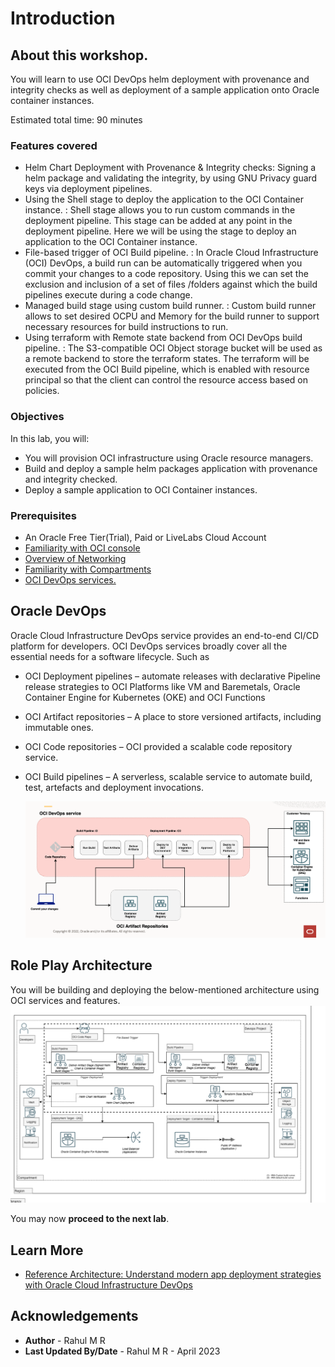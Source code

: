 
# Introduction

## About this workshop.

You will learn to use OCI DevOps helm deployment with provenance and integrity checks as well as deployment of a sample application onto Oracle container instances.

Estimated total time: 90 minutes

### Features covered

- Helm Chart Deployment with Provenance & Integrity checks: Signing a helm package and validating the integrity, by using GNU Privacy guard keys via deployment pipelines.
- Using the Shell stage to deploy the application to the OCI Container instance. : Shell stage allows you to run custom commands in the deployment pipeline. This stage can be added at any point in the deployment pipeline. Here we will be using the stage to deploy an application to the OCI Container instance.
- File-based trigger of OCI Build pipeline. : In Oracle Cloud Infrastructure (OCI) DevOps, a build run can be automatically triggered when you commit your changes to a code repository. Using this we can set the exclusion and inclusion of a set of files /folders against which the build pipelines execute during a code change.
- Managed build stage using custom build runner. : Custom build runner allows to set desired OCPU and Memory for the build runner to support necessary resources for build instructions to run.
- Using terraform with Remote state backend from OCI DevOps build pipeline. : The S3-compatible OCI Object storage bucket will be used as a remote backend to store the terraform states. The terraform will be executed from the OCI Build pipeline, which is enabled with resource principal so that the client can control the resource access based on policies.


### Objectives

In this lab, you will:

* You will provision OCI infrastructure using Oracle resource managers.
* Build and deploy a sample helm packages application with provenance and integrity checked.
* Deploy a sample application to OCI Container instances.


### Prerequisites
- An Oracle Free Tier(Trial), Paid or LiveLabs Cloud Account
- [Familiarity with OCI console](https://docs.us-phoenix-1.oraclecloud.com/Content/GSG/Concepts/console.htm)
- [Overview of Networking](https://docs.us-phoenix-1.oraclecloud.com/Content/Network/Concepts/overview.htm)
- [Familiarity with Compartments](https://docs.us-phoenix-1.oraclecloud.com/Content/GSG/Concepts/concepts.htm)
- [OCI DevOps services.](https://docs.oracle.com/en-us/iaas/Content/devops/using/home.htm)


## Oracle DevOps

Oracle Cloud Infrastructure DevOps service provides an end-to-end CI/CD platform for developers. OCI DevOps services broadly cover all the essential needs for a software lifecycle. Such as

- OCI Deployment pipelines  – automate releases with declarative Pipeline release strategies to OCI Platforms like VM and Baremetals, Oracle Container Engine for Kubernetes (OKE) and OCI Functions
- OCI Artifact repositories – A place to store versioned artifacts, including immutable ones.
- OCI Code repositories – OCI provided a scalable code repository service.
- OCI Build pipelines – A serverless, scalable service to automate build, test, artefacts and deployment invocations.

    ![devops](images/oci-devops.png)


## Role Play Architecture

You will be building and deploying the below-mentioned architecture using OCI services and features.
    ![arch-flow.png](images/arch-flow.png)

You may now **proceed to the next lab**.


## Learn More

* [Reference Architecture: Understand modern app deployment strategies with Oracle Cloud Infrastructure DevOps ](https://docs.oracle.com/en/solutions/mod-app-deploy-strategies-oci/index.html)


## Acknowledgements

* **Author** - Rahul M R
* **Last Updated By/Date** - Rahul M R - April 2023

